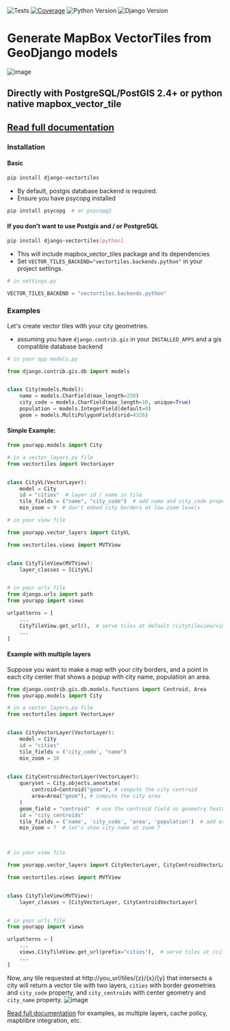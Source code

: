 ![Tests](https://github.com/submarcos/django-vectortiles/workflows/Unit%20tests/badge.svg)
[![Coverage](https://codecov.io/gh/submarcos/django-vectortiles/branch/master/graph/badge.svg)](https://codecov.io/gh/submarcos/django-vectortiles)
![Python Version](https://img.shields.io/badge/python-%3E%3D%203.8-blue.svg)
![Django Version](https://img.shields.io/badge/django-%3E%3D%204.2-blue.svg)

# Generate MapBox VectorTiles from GeoDjango models
![image](https://github.com/user-attachments/assets/46d5b475-c5c1-48b2-959d-9689968fdfef)

## Directly with PostgreSQL/PostGIS 2.4+ or python native mapbox_vector_tile

## [Read full documentation](https://django-vectortiles.readthedocs.io/)

### Installation

#### Basic
```bash
pip install django-vectortiles
```

* By default, postgis database backend is required.
* Ensure you have psycopg installed

```bash
pip install psycopg  # or psycopg2
```

#### If you don't want to use Postgis and / or PostgreSQL
```bash
pip install django-vectortiles[python]
```
* This will include mapbox_vector_tiles package and its dependencies
* Set ```VECTOR_TILES_BACKEND="vectortiles.backends.python"``` in your project settings.

```python
# in settings.py

VECTOR_TILES_BACKEND = "vectortiles.backends.python"
```

### Examples

Let's create vector tiles with your city geometries.

* assuming you have ```django.contrib.gis``` in your ```INSTALLED_APPS``` and a gis compatible database backend

```python
# in your app models.py

from django.contrib.gis.db import models


class City(models.Model):
    name = models.CharField(max_length=250)
    city_code = models.CharField(max_length=10, unique=True)
    population = models.IntegerField(default=0)
    geom = models.MultiPolygonField(srid=4326)
```


#### Simple Example:

```python
from yourapp.models import City

# in a vector_layers.py file
from vectortiles import VectorLayer


class CityVL(VectorLayer):
    model = City
    id = "cities"  # layer id / name in tile
    tile_fields = ("name", "city_code")  # add name and city_code properties in each tile feature
    min_zoom = 9  # don't embed city borders at low zoom levels

# in your view file

from yourapp.vector_layers import CityVL

from vectortiles.views import MVTView


class CityTileView(MVTView):
    layer_classes = [CityVL]


# in your urls file
from django.urls import path
from yourapp import views

urlpatterns = [
    ...
    CityTileView.get_url(),  # serve tiles at default /citytileview/<int:z>/<int:x>/<int:y>. You can override url prefix and tile scheme in class attributes.
    ...
]
```
#### Example with multiple layers

Suppose you want to make a map with your city borders, and a point in each city center that shows a popup with city name, population an area.

```python
from django.contrib.gis.db.models.functions import Centroid, Area
from yourapp.models import City

# in a vector_layers.py file
from vectortiles import VectorLayer


class CityVectorLayer(VectorLayer):
    model = City
    id = "cities"
    tile_fields = ('city_code', "name")
    min_zoom = 10

    
class CityCentroidVectorLayer(VectorLayer):
    queryset = City.objects.annotate(
        centroid=Centroid("geom"), # compute the city centroïd
        area=Area("geom"), # compute the city area
    )  
    geom_field = "centroid"  # use the centroid field as geometry feature
    id = "city_centroïds"
    tile_fields = ('name', 'city_code', 'area', 'population')  # add area and population properties in each tile feature
    min_zoom = 7  # let's show city name at zoom 7


    
# in your view file

from yourapp.vector_layers import CityVectorLayer, CityCentroidVectorLayer

from vectortiles.views import MVTView


class CityTileView(MVTView):
    layer_classes = [CityVectorLayer, CityCentroidVectorLayer]


# in your urls file
from yourapp import views

urlpatterns = [
    ...
    views.CityTileView.get_url(prefix="cities"),  # serve tiles at /cities/<int:z>/<int:x>/<int:y>
    ...
]
```

Now, any tile requested at http://you_url/tiles/{z}/{x}/{y} that intersects a city will return a vector tile with two layers, `cities` with border geometries and `city_code` property, and `city_centroïds` with center geometry and `city_name` property.
![image](https://github.com/user-attachments/assets/d472639a-db4c-40aa-984a-c68a8e841283)

[Read full documentation](https://django-vectortiles.readthedocs.io/) for examples, as multiple layers, cache policy, mapblibre integration, etc.
